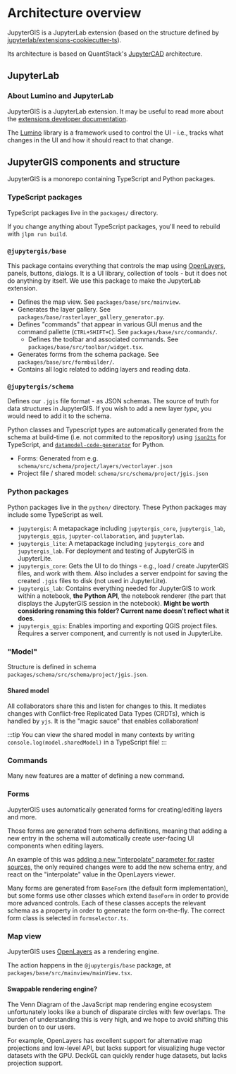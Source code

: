 # Architecture overview

JupyterGIS is a JupyterLab extension (based on the structure defined by
[jupyterlab/extensions-cookiecutter-ts](https://github.com/jupyterlab/extension-cookiecutter-ts)).

Its architecture is based on QuantStack's
[JupyterCAD](https://github.com/jupytercad/JupyterCAD) architecture.


## JupyterLab

### About Lumino and JupyterLab

JupyterGIS is a JupyterLab extension. It may be useful to read more about the
[extensions developer documentation](https://jupyterlab.readthedocs.io/en/latest/extension/extension_dev.html).

The [Lumino](https://lumino.readthedocs.io/en/latest/api/index.html) library is a
framework used to control the UI - i.e., tracks what changes in the UI and how it should
react to that change.


## JupyterGIS components and structure

JupyterGIS is a monorepo containing TypeScript and Python packages.


### TypeScript packages

TypeScript packages live in the `packages/` directory.

If you change anything about TypeScript packages, you'll need to rebuild with `jlpm run
build`.


### `@jupytergis/base`

This package contains everything that controls the map using
[OpenLayers](https://openlayers.org/doc/), panels, buttons, dialogs.
It is a UI library, collection of tools - but it does not do anything by itself.
We use this package to make the JupyterLab extension.

* Defines the map view. See `packages/base/src/mainview`.
* Generates the layer gallery. See
  `packages/base/rasterlayer_gallery_generator.py`.
* Defines "commands" that appear in various GUI menus and the command pallette
  (`CTRL+SHIFT+C`).
  See `packages/base/src/commands/`.
  * Defines the toolbar and associated commands.
    See `packages/base/src/toolbar/widget.tsx`.
* Generates forms from the schema package.
  See `packages/base/src/formbuilder/`.
* Contains all logic related to adding layers and reading data.


### `@jupytergis/schema`

Defines our `.jgis` file format - as JSON schemas.
The source of truth for data structures in JupyterGIS.
If you wish to add a new layer _type_, you would need to add it to the schema.

Python classes and Typescript types are automatically generated from the schema at
build-time (i.e. not commited to the repository) using
[`json2ts`](https://github.com/GregorBiswanger/json2ts) for TypeScript,
and
[`datamodel-code-generator`](https://docs.pydantic.dev/latest/integrations/datamodel_code_generator/)
for Python.

* Forms: Generated from e.g. `schema/src/schema/project/layers/vectorlayer.json`
* Project file / shared model: `schema/src/schema/project/jgis.json`


### Python packages

Python packages live in the `python/` directory.
These Python packages may include some TypeScript as well.

* `jupytergis`: A metapackage including `jupytergis_core`, `jupytergis_lab`,
  `jupytergis_qgis`, `jupyter-collaboration`, and `jupyterlab`.
* `jupytergis_lite`: A metapackage including `jupytergis_core` and `jupytergis_lab`.
  For deployment and testing of JupyterGIS in JupyterLite.
* `jupytergis_core`: Gets the UI to do things - e.g., load / create JupyterGIS files,
  and work with them.
  Also includes a server endpoint for saving the created `.jgis` files to disk (not used
  in JupyterLite).
* `jupytergis_lab`: Contains everything needed for JupyterGIS to work within a notebook,
  **the Python API**, the notebook renderer (the part that displays the JupyterGIS
  session in the notebook).
  **Might be worth considering renaming this folder? Current name doesn't reflect what
  it does**.
* `jupytergis_qgis`: Enables importing and exporting QGIS project files.
  Requires a server component, and currently is not used in JupyterLite.


### "Model"

Structure is defined in schema `packages/schema/src/schema/project/jgis.json`.


#### Shared model

All collaborators share this and listen for changes to this.
It mediates changes with Conflict-free Replicated Data Types (CRDTs), which is handled
by `yjs`.
It is the "magic sauce" that enables collaboration!

:::tip
You can view the shared model in many contexts by writing
`console.log(model.sharedModel)` in a TypeScript file!
:::


### Commands

Many new features are a matter of defining a new command.


### Forms

JupyterGIS uses automatically generated forms for creating/editing layers and
more.

Those forms are generated from schema definitions, meaning that adding a new
entry in the schema will automatically create user-facing UI components when
editing layers.

An example of this was [adding a new "interpolate" parameter for raster
sources](https://github.com/geojupyter/jupytergis/pull/522/files), the only
required changes were to add the new schema entry, and react on the
"interpolate" value in the OpenLayers viewer.

Many forms are generated from `BaseForm` (the default form implementation), but
some forms use other classes which extend `BaseForm` in order to provide more
advanced controls.
Each of these classes accepts the relevant schema as a property in order to
generate the form on-the-fly. The correct form class is selected in
`formselector.ts`.


### Map view

JupyterGIS uses [OpenLayers](https://openlayers.org/doc/) as a rendering engine.

The action happens in the `@jupytergis/base` package, at
`packages/base/src/mainview/mainView.tsx`.


#### Swappable rendering engine?

The Venn Diagram of the JavaScript map rendering engine ecosystem unfortunately looks
like a bunch of disparate circles with few overlaps.
The burden of understanding this is very high, and we hope to avoid shifting
this burden on to our users.

For example, OpenLayers has excellent support for alternative map projections and
low-level API, but lacks support for visualizing huge vector datasets with the
GPU.
DeckGL can quickly render huge datasets, but lacks projection support.
